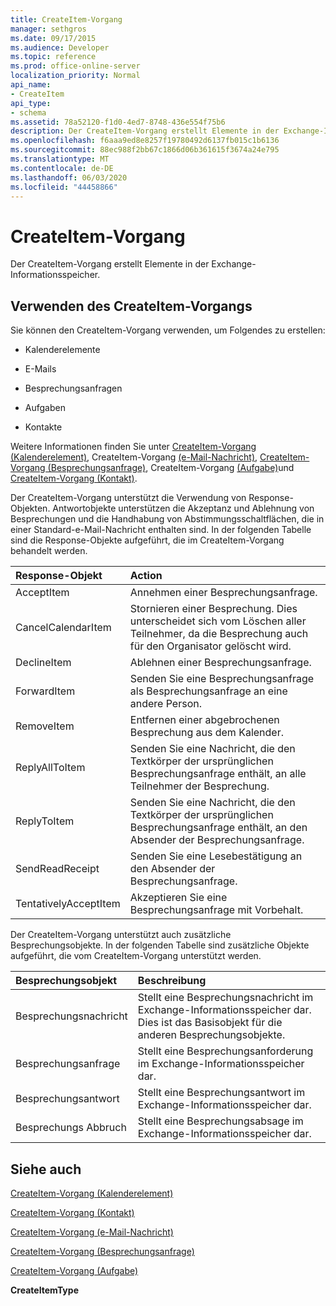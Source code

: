 ```yaml
---
title: CreateItem-Vorgang
manager: sethgros
ms.date: 09/17/2015
ms.audience: Developer
ms.topic: reference
ms.prod: office-online-server
localization_priority: Normal
api_name:
- CreateItem
api_type:
- schema
ms.assetid: 78a52120-f1d0-4ed7-8748-436e554f75b6
description: Der CreateItem-Vorgang erstellt Elemente in der Exchange-Informationsspeicher.
ms.openlocfilehash: f6aaa9ed8e8257f19780492d6137fb015c1b6136
ms.sourcegitcommit: 88ec988f2bb67c1866d06b361615f3674a24e795
ms.translationtype: MT
ms.contentlocale: de-DE
ms.lasthandoff: 06/03/2020
ms.locfileid: "44458866"
---
```

# <a name="createitem-operation"></a>CreateItem-Vorgang

Der CreateItem-Vorgang erstellt Elemente in der Exchange-Informationsspeicher.
  
## <a name="using-the-createitem-operation"></a>Verwenden des CreateItem-Vorgangs

Sie können den CreateItem-Vorgang verwenden, um Folgendes zu erstellen:
  
- Kalenderelemente
    
- E-Mails
    
- Besprechungsanfragen
    
- Aufgaben
    
- Kontakte
    
Weitere Informationen finden Sie unter [CreateItem-Vorgang (Kalenderelement)](createitem-operation-calendar-item.md), CreateItem-Vorgang [(e-Mail-Nachricht)](createitem-operation-email-message.md), [CreateItem-Vorgang (Besprechungsanfrage)](createitem-operation-meeting-request.md), CreateItem-Vorgang [(Aufgabe)](createitem-operation-task.md)und [CreateItem-Vorgang (Kontakt)](createitem-operation-contact.md).
  
Der CreateItem-Vorgang unterstützt die Verwendung von Response-Objekten. Antwortobjekte unterstützen die Akzeptanz und Ablehnung von Besprechungen und die Handhabung von Abstimmungsschaltflächen, die in einer Standard-e-Mail-Nachricht enthalten sind. In der folgenden Tabelle sind die Response-Objekte aufgeführt, die im CreateItem-Vorgang behandelt werden.
  
|**Response-Objekt**|**Action**|
|:-----|:-----|
|AcceptItem  <br/> |Annehmen einer Besprechungsanfrage.  <br/> |
|CancelCalendarItem  <br/> |Stornieren einer Besprechung. Dies unterscheidet sich vom Löschen aller Teilnehmer, da die Besprechung auch für den Organisator gelöscht wird.  <br/> |
|DeclineItem  <br/> |Ablehnen einer Besprechungsanfrage.  <br/> |
|ForwardItem  <br/> |Senden Sie eine Besprechungsanfrage als Besprechungsanfrage an eine andere Person.  <br/> |
|RemoveItem  <br/> |Entfernen einer abgebrochenen Besprechung aus dem Kalender.  <br/> |
|ReplyAllToItem  <br/> |Senden Sie eine Nachricht, die den Textkörper der ursprünglichen Besprechungsanfrage enthält, an alle Teilnehmer der Besprechung.  <br/> |
|ReplyToItem  <br/> |Senden Sie eine Nachricht, die den Textkörper der ursprünglichen Besprechungsanfrage enthält, an den Absender der Besprechungsanfrage.  <br/> |
|SendReadReceipt  <br/> |Senden Sie eine Lesebestätigung an den Absender der Besprechungsanfrage.  <br/> |
|TentativelyAcceptItem  <br/> |Akzeptieren Sie eine Besprechungsanfrage mit Vorbehalt.  <br/> |
   
Der CreateItem-Vorgang unterstützt auch zusätzliche Besprechungsobjekte. In der folgenden Tabelle sind zusätzliche Objekte aufgeführt, die vom CreateItem-Vorgang unterstützt werden.
  
|**Besprechungsobjekt**|**Beschreibung**|
|:-----|:-----|
|Besprechungsnachricht  <br/> |Stellt eine Besprechungsnachricht im Exchange-Informationsspeicher dar. Dies ist das Basisobjekt für die anderen Besprechungsobjekte.  <br/> |
|Besprechungsanfrage  <br/> |Stellt eine Besprechungsanforderung im Exchange-Informationsspeicher dar.  <br/> |
|Besprechungsantwort  <br/> |Stellt eine Besprechungsantwort im Exchange-Informationsspeicher dar.  <br/> |
|Besprechungs Abbruch  <br/> |Stellt eine Besprechungsabsage im Exchange-Informationsspeicher dar.  <br/> |
   
## <a name="see-also"></a>Siehe auch



[CreateItem-Vorgang (Kalenderelement)](createitem-operation-calendar-item.md)
  
[CreateItem-Vorgang (Kontakt)](createitem-operation-contact.md)
  
[CreateItem-Vorgang (e-Mail-Nachricht)](createitem-operation-email-message.md)
  
[CreateItem-Vorgang (Besprechungsanfrage)](createitem-operation-meeting-request.md)
  
[CreateItem-Vorgang (Aufgabe)](createitem-operation-task.md)
  
 **CreateItemType**

